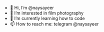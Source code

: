 - 👋 Hi, I’m @naysayeer
- 👀 I’m interested in film photography
- 🌱 I’m currently learning how to code
- 📫 How to reach me: telegram @naysayeer

<!---
naysayeer/naysayeer is a ✨ special ✨ repository because its `README.md` (this file) appears on your GitHub profile.
You can click the Preview link to take a look at your changes.
--->
